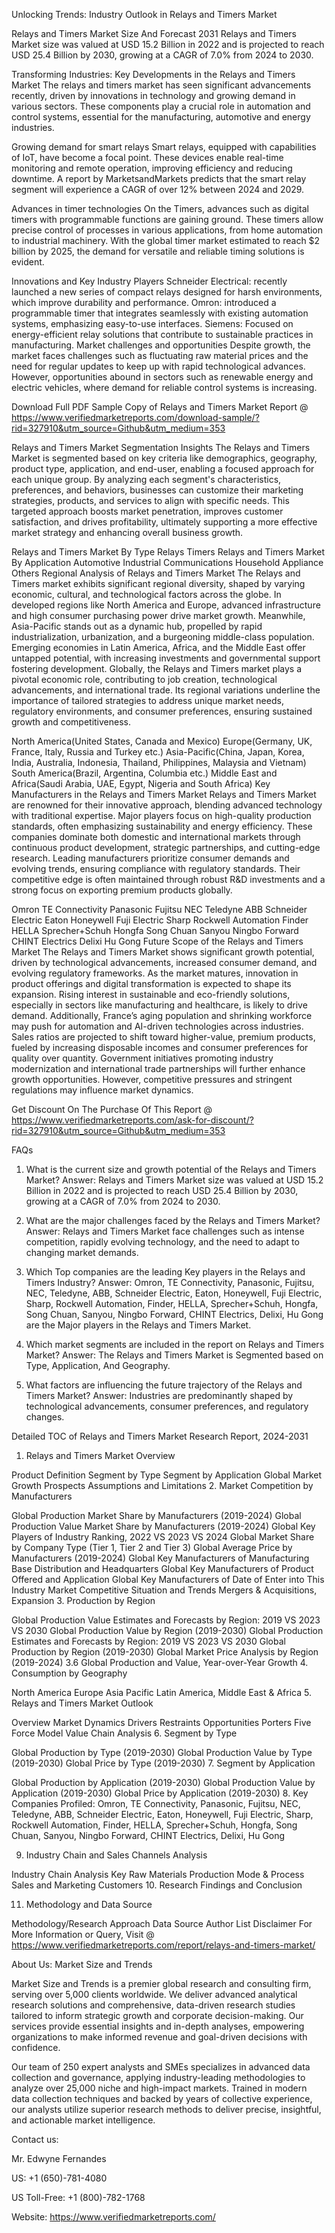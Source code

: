Unlocking Trends: Industry Outlook in Relays and Timers Market


Relays and Timers Market Size And Forecast 2031
Relays and Timers Market size was valued at USD 15.2 Billion in 2022 and is projected to reach USD 25.4 Billion by 2030, growing at a CAGR of 7.0% from 2024 to 2030.

Transforming Industries: Key Developments in the Relays and Timers Market
The relays and timers market has seen significant advancements recently, driven by innovations in technology and growing demand in various sectors. These components play a crucial role in automation and control systems, essential for the manufacturing, automotive and energy industries.

Growing demand for smart relays
Smart relays, equipped with capabilities of IoT, have become a focal point. These devices enable real-time monitoring and remote operation, improving efficiency and reducing downtime. A report by MarketsandMarkets predicts that the smart relay segment will experience a CAGR of over 12% between 2024 and 2029.

Advances in timer technologies
On the Timers, advances such as digital timers with programmable functions are gaining ground. These timers allow precise control of processes in various applications, from home automation to industrial machinery. With the global timer market estimated to reach $2 billion by 2025, the demand for versatile and reliable timing solutions is evident.

Innovations and Key Industry Players
Schneider Electrical: recently launched a new series of compact relays designed for harsh environments, which improve durability and performance.
Omron: introduced a programmable timer that integrates seamlessly with existing automation systems, emphasizing easy-to-use interfaces.
Siemens: Focused on energy-efficient relay solutions that contribute to sustainable practices in manufacturing.
Market challenges and opportunities
Despite growth, the market faces challenges such as fluctuating raw material prices and the need for regular updates to keep up with rapid technological advances. However, opportunities abound in sectors such as renewable energy and electric vehicles, where demand for reliable control systems is increasing.

Download Full PDF Sample Copy of Relays and Timers Market Report @ https://www.verifiedmarketreports.com/download-sample/?rid=327910&utm_source=Github&utm_medium=353

Relays and Timers Market Segmentation Insights
The Relays and Timers Market is segmented based on key criteria like demographics, geography, product type, application, and end-user, enabling a focused approach for each unique group. By analyzing each segment's characteristics, preferences, and behaviors, businesses can customize their marketing strategies, products, and services to align with specific needs. This targeted approach boosts market penetration, improves customer satisfaction, and drives profitability, ultimately supporting a more effective market strategy and enhancing overall business growth.

Relays and Timers Market By Type
Relays
Timers
Relays and Timers Market By Application
Automotive
Industrial
Communications
Household Appliance
Others
Regional Analysis of Relays and Timers Market
The Relays and Timers market exhibits significant regional diversity, shaped by varying economic, cultural, and technological factors across the globe. In developed regions like North America and Europe, advanced infrastructure and high consumer purchasing power drive market growth. Meanwhile, Asia-Pacific stands out as a dynamic hub, propelled by rapid industrialization, urbanization, and a burgeoning middle-class population. Emerging economies in Latin America, Africa, and the Middle East offer untapped potential, with increasing investments and governmental support fostering development. Globally, the Relays and Timers market plays a pivotal economic role, contributing to job creation, technological advancements, and international trade. Its regional variations underline the importance of tailored strategies to address unique market needs, regulatory environments, and consumer preferences, ensuring sustained growth and competitiveness.

North America(United States, Canada and Mexico)
Europe(Germany, UK, France, Italy, Russia and Turkey etc.)
Asia-Pacific(China, Japan, Korea, India, Australia, Indonesia, Thailand, Philippines, Malaysia and Vietnam)
South America(Brazil, Argentina, Columbia etc.)
Middle East and Africa(Saudi Arabia, UAE, Egypt, Nigeria and South Africa)
Key Manufacturers in the Relays and Timers Market
Relays and Timers Market are renowned for their innovative approach, blending advanced technology with traditional expertise. Major players focus on high-quality production standards, often emphasizing sustainability and energy efficiency. These companies dominate both domestic and international markets through continuous product development, strategic partnerships, and cutting-edge research. Leading manufacturers prioritize consumer demands and evolving trends, ensuring compliance with regulatory standards. Their competitive edge is often maintained through robust R&D investments and a strong focus on exporting premium products globally.

Omron
TE Connectivity
Panasonic
Fujitsu
NEC
Teledyne
ABB
Schneider Electric
Eaton
Honeywell
Fuji Electric
Sharp
Rockwell Automation
Finder
HELLA
Sprecher+Schuh
Hongfa
Song Chuan
Sanyou
Ningbo Forward
CHINT Electrics
Delixi
Hu Gong
Future Scope of the Relays and Timers Market
The Relays and Timers Market shows significant growth potential, driven by technological advancements, increased consumer demand, and evolving regulatory frameworks. As the market matures, innovation in product offerings and digital transformation is expected to shape its expansion. Rising interest in sustainable and eco-friendly solutions, especially in sectors like manufacturing and healthcare, is likely to drive demand. Additionally, France’s aging population and shrinking workforce may push for automation and AI-driven technologies across industries. Sales ratios are projected to shift toward higher-value, premium products, fueled by increasing disposable incomes and consumer preferences for quality over quantity. Government initiatives promoting industry modernization and international trade partnerships will further enhance growth opportunities. However, competitive pressures and stringent regulations may influence market dynamics.

Get Discount On The Purchase Of This Report @ https://www.verifiedmarketreports.com/ask-for-discount/?rid=327910&utm_source=Github&utm_medium=353

FAQs
1. What is the current size and growth potential of the Relays and Timers Market?
Answer: Relays and Timers Market size was valued at USD 15.2 Billion in 2022 and is projected to reach USD 25.4 Billion by 2030, growing at a CAGR of 7.0% from 2024 to 2030.

2. What are the major challenges faced by the Relays and Timers Market?
Answer: Relays and Timers Market face challenges such as intense competition, rapidly evolving technology, and the need to adapt to changing market demands.

3. Which Top companies are the leading Key players in the Relays and Timers Industry?
Answer: Omron, TE Connectivity, Panasonic, Fujitsu, NEC, Teledyne, ABB, Schneider Electric, Eaton, Honeywell, Fuji Electric, Sharp, Rockwell Automation, Finder, HELLA, Sprecher+Schuh, Hongfa, Song Chuan, Sanyou, Ningbo Forward, CHINT Electrics, Delixi, Hu Gong are the Major players in the Relays and Timers Market.

4. Which market segments are included in the report on Relays and Timers Market?
Answer: The Relays and Timers Market is Segmented based on Type, Application, And Geography.

5. What factors are influencing the future trajectory of the Relays and Timers Market?
Answer: Industries are predominantly shaped by technological advancements, consumer preferences, and regulatory changes.

Detailed TOC of Relays and Timers Market Research Report, 2024-2031
1. Relays and Timers Market Overview

Product Definition
Segment by Type
Segment by Application
Global Market Growth Prospects
Assumptions and Limitations
2. Market Competition by Manufacturers

Global Production Market Share by Manufacturers (2019-2024)
Global Production Value Market Share by Manufacturers (2019-2024)
Global Key Players of Industry Ranking, 2022 VS 2023 VS 2024
Global Market Share by Company Type (Tier 1, Tier 2 and Tier 3)
Global Average Price by Manufacturers (2019-2024)
Global Key Manufacturers of Manufacturing Base Distribution and Headquarters
Global Key Manufacturers of Product Offered and Application
Global Key Manufacturers of Date of Enter into This Industry
Market Competitive Situation and Trends
Mergers & Acquisitions, Expansion
3. Production by Region

Global Production Value Estimates and Forecasts by Region: 2019 VS 2023 VS 2030
Global Production Value by Region (2019-2030)
Global Production Estimates and Forecasts by Region: 2019 VS 2023 VS 2030
Global Production by Region (2019-2030)
Global Market Price Analysis by Region (2019-2024) 3.6 Global Production and Value, Year-over-Year Growth
4. Consumption by Geography

North America
Europe
Asia Pacific
Latin America, Middle East & Africa
5. Relays and Timers Market Outlook

Overview
Market Dynamics
Drivers
Restraints
Opportunities
Porters Five Force Model
Value Chain Analysis 
6. Segment by Type

Global Production by Type (2019-2030)
Global Production Value by Type (2019-2030)
Global Price by Type (2019-2030)
7. Segment by Application

Global Production by Application (2019-2030)
Global Production Value by Application (2019-2030)
Global Price by Application (2019-2030)
8. Key Companies Profiled: Omron, TE Connectivity, Panasonic, Fujitsu, NEC, Teledyne, ABB, Schneider Electric, Eaton, Honeywell, Fuji Electric, Sharp, Rockwell Automation, Finder, HELLA, Sprecher+Schuh, Hongfa, Song Chuan, Sanyou, Ningbo Forward, CHINT Electrics, Delixi, Hu Gong

9. Industry Chain and Sales Channels Analysis

Industry Chain Analysis
Key Raw Materials
Production Mode & Process
Sales and Marketing
Customers
10. Research Findings and Conclusion

11. Methodology and Data Source

Methodology/Research Approach
Data Source
Author List
Disclaimer
For More Information or Query, Visit @ https://www.verifiedmarketreports.com/report/relays-and-timers-market/

About Us: Market Size and Trends

Market Size and Trends is a premier global research and consulting firm, serving over 5,000 clients worldwide. We deliver advanced analytical research solutions and comprehensive, data-driven research studies tailored to inform strategic growth and corporate decision-making. Our services provide essential insights and in-depth analyses, empowering organizations to make informed revenue and goal-driven decisions with confidence.

Our team of 250 expert analysts and SMEs specializes in advanced data collection and governance, applying industry-leading methodologies to analyze over 25,000 niche and high-impact markets. Trained in modern data collection techniques and backed by years of collective experience, our analysts utilize superior research methods to deliver precise, insightful, and actionable market intelligence.

Contact us:

Mr. Edwyne Fernandes

US: +1 (650)-781-4080

US Toll-Free: +1 (800)-782-1768

Website: https://www.verifiedmarketreports.com/
